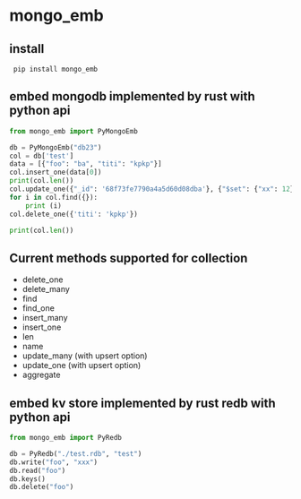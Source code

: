 # mongo_emb 

## install
```shell
 pip install mongo_emb
```

## embed mongodb implemented by rust with python api
```python
from mongo_emb import PyMongoEmb

db = PyMongoEmb("db23")
col = db['test']
data = [{"foo": "ba", "titi": "kpkp"}]
col.insert_one(data[0])
print(col.len())
col.update_one({"_id": '68f73fe7790a4a5d60d08dba'}, {"$set": {"xx": 12}}, upsert=True)
for i in col.find({}):
    print (i)
col.delete_one({'titi': 'kpkp'})

print(col.len())

```

## Current methods supported for collection
 - delete_one
 - delete_many
 - find
 - find_one
 - insert_many
 - insert_one
 - len
 - name
 - update_many (with upsert option)
 - update_one (with upsert option)
 - aggregate
 
## embed  kv store implemented by rust redb with python api
```python
from mongo_emb import PyRedb

db = PyRedb("./test.rdb", "test")
db.write("foo", "xxx")
db.read("foo")
db.keys()
db.delete("foo")
```

